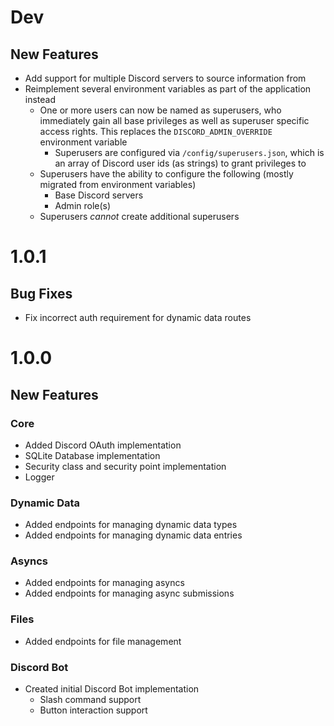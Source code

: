 # Dev
## New Features
- Add support for multiple Discord servers to source information from
- Reimplement several environment variables as part of the application instead
  - One or more users can now be named as superusers, who immediately gain all
    base privileges as well as superuser specific access rights. This replaces
    the `DISCORD_ADMIN_OVERRIDE` environment variable
    - Superusers are configured via `/config/superusers.json`, which is an array
      of Discord user ids (as strings) to grant privileges to
  - Superusers have the ability to configure the following (mostly migrated from
    environment variables)
    - Base Discord servers
    - Admin role(s)
  - Superusers *cannot* create additional superusers
# 1.0.1
## Bug Fixes
- Fix incorrect auth requirement for dynamic data routes
# 1.0.0
## New Features
### Core
- Added Discord OAuth implementation
- SQLite Database implementation
- Security class and security point implementation
- Logger
### Dynamic Data
- Added endpoints for managing dynamic data types
- Added endpoints for managing dynamic data entries
### Asyncs
- Added endpoints for managing asyncs
- Added endpoints for managing async submissions
### Files
- Added endpoints for file management
### Discord Bot
- Created initial Discord Bot implementation
  - Slash command support
  - Button interaction support